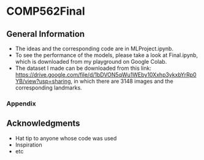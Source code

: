 # COMP562Final

## General Information
* The ideas and the corresponding code are in MLProject.ipynb.
* To see the performance of the models, please take a look at Final.ipynb, which is downloaded from my playground on Google Colab. 
* The dataset I made can be downloaded from this link: https://drive.google.com/file/d/1bDVON5qWu1WEby10Xxhp3ykxbYrRp0YB/view?usp=sharing, in which there are 3148 images and the corresponding landmarks.

### Appendix



## Acknowledgments

* Hat tip to anyone whose code was used
* Inspiration
* etc
